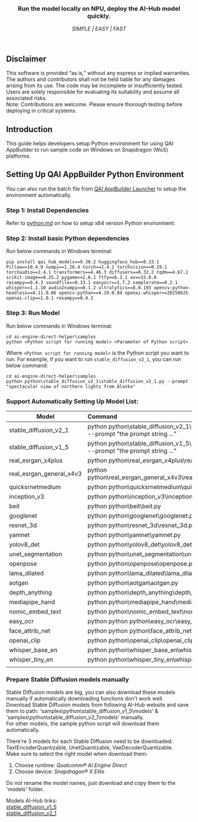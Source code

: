 <br>

<div align="center">
  <h3>Run the model locally on NPU, deploy the AI-Hub model quickly.</h3>
  <p><i> SIMPLE | EASY | FAST </i></p>
</div>
<br>

## Disclaimer
This software is provided “as is,” without any express or implied warranties. The authors and contributors shall not be held liable for any damages arising from its use. The code may be incomplete or insufficiently tested. Users are solely responsible for evaluating its suitability and assume all associated risks. <br>
Note: Contributions are welcome. Please ensure thorough testing before deploying in critical systems.

## Introduction 
This guide helps developers setup Python environment for using QAI AppBuilder to run sample code on Windows on Snapdragon (WoS) platforms.

## Setting Up QAI AppBuilder Python Environment
You can also run the batch file from [QAI AppBuilder Launcher](../../tools/launcher/) to setup the environment automatically.

### Step 1: Install Dependencies
Refer to [python.md](../../docs/python.md) on how to setup x64 version Python environment.

### Step 2: Install basic Python dependencies
Run below commands in Windows terminal:
```
pip install qai_hub_models==0.30.2 huggingface_hub==0.33.1 Pillow==10.4.0 numpy==1.26.4 torch==2.4.1 torchvision==0.19.1 torchaudio==2.4.1 transformers==4.46.3 diffusers==0.32.2 tqdm==4.67.1 scikit-image==0.25.2 pygame==2.6.1 ftfy==6.3.1 av==15.0.0 resampy==0.4.3 soundfile==0.13.1 easyocr==1.7.2 samplerate==0.2.1 whisper==1.1.10 audio2numpy==0.1.2 ultralytics==8.0.193 opencv-python-headless==4.11.0.86 opencv-python==4.10.0.84 openai-whisper==20250625 openai-clip==1.0.1 resampy==0.4.3
```

### Step 3: Run Model
Run below commands in Windows terminal:
```
cd ai-engine-direct-helper\samples
python <Python script for running model> <Parameter of Python script>
```
Where `<Python script for running model>` is the Python script you want to run. For example, if you want to run `stable_diffusion_v2_1`, you can run below command:
```
cd ai-engine-direct-helper\samples
python python\stable_diffusion_v2_1\stable_diffusion_v2_1.py --prompt "spectacular view of northern lights from Alaska"
```

### Support Automatically Setting Up Model List:

|  Model   | Command  |
|  ----  | :---- |
| stable_diffusion_v2_1 | python python\stable_diffusion_v2_1\stable_diffusion_v2_1.py --prompt "the prompt string ..." |
| stable_diffusion_v1_5 | python python\stable_diffusion_v1_5\stable_diffusion_v1_5.py --prompt "the prompt string ..." |
| real_esrgan_x4plus  | python python\real_esrgan_x4plus\real_esrgan_x4plus.py |
| real_esrgan_general_x4v3  | python python\real_esrgan_general_x4v3\real_esrgan_general_x4v3.py |
| quicksrnetmedium  | python python\quicksrnetmedium\quicksrnetmedium.py |
| inception_v3  | python python\inception_v3\inception_v3.py |
| beit  | python python\beit\beit.py |
| googlenet  | python python\googlenet\googlenet.py |
| resnet_3d  | python python\resnet_3d\resnet_3d.py |
| yamnet  | python python\yamnet\yamnet.py |
| yolov8_det  | python python\yolov8_det\yolov8_det.py |
| unet_segmentation  | python python\unet_segmentation\unet_segmentation.py |
| openpose  | python python\openpose\openpose.py |
| lama_dilated  | python python\lama_dilated\lama_dilated.py |
| aotgan  | python python\aotgan\aotgan.py |
| depth_anything  | python python\depth_anything\depth_anything.py |
| mediapipe_hand  | python python\mediapipe_hand\mediapipe_hand.py |
| nomic_embed_text  | python python\nomic_embed_text\nomic_embed_text.py |
| easy_ocr  | python python python\easy_ocr\easy_ocr.py |
| face_attrib_net  | python python python\face_attrib_net\face_attrib_net.py |
| openai_clip  | python python\openai_clip\openai_clip.py --text "mountain" |
| whisper_base_en  | python python\whisper_base_en\whisper_base_en.py |
| whisper_tiny_en  | python python\whisper_tiny_en\whisper_tiny_en.py |
| | |

### Prepare Stable Diffusion models manually
Stable Diffusion models are big, you can also download these models manually if automatically downloading functions don't work well.<br>
Download Stable Diffusion models from following AI-Hub website and save them to path: 'samples\python\stable_diffusion_v1_5\models' & 'samples\python\stable_diffusion_v2_1\models' manually.<br>
For other models, the sample python script will download them automatically.

There're 3 models for each Stable Diffusion need to be downloaded: TextEncoderQuantizable, UnetQuantizable, VaeDecoderQuantizable. <br>
Make sure to select the right model when download them:<br>
1. Choose runtime: *Qualcomm® AI Engine Direct*<br>
2. Choose device: *Snapdragon® X Elite*<br>

Do *not* rename the model names, just download and copy them to the 'models' folder. <br>

Models AI-Hub links:<br>
[stable_diffusion_v1_5](https://aihub.qualcomm.com/compute/models/stable_diffusion_v1_5)<br>
[stable_diffusion_v2_1](https://aihub.qualcomm.com/compute/models/stable_diffusion_v2_1)<br>